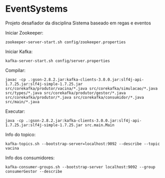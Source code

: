 # EventSystems
Projeto desafiador da disciplina Sistema baseado em regas e eventos

Iniciar Zookeeper:

```
zookeeper-server-start.sh config/zookeeper.properties
```

Iniciar Kafka:
```
kafka-server-start.sh config/server.properties
```

Compilar:

```  
javac -cp .:gson-2.8.2.jar:kafka-clients-3.0.0.jar:slf4j-api-1.7.25.jar:slf4j-simple-1.7.25.jar src/corekafka/produtor/vacina/*.java src/corekafka/simulacao/*.java src/types/*.java src/corekafka/produtor/gestor/*.java src/corekafka/produtor/*.java src/corekafka/consumidor/*.java src/main/*.java
```
Executar:
```
java -cp .:gson-2.8.2.jar:kafka-clients-3.0.0.jar:slf4j-api-1.7.25.jar:slf4j-simple-1.7.25.jar src.main.Main
```
Info do topico:

```
kafka-topics.sh --bootstrap-server=localhost:9092 --describe --topic vacina
```
Info dos consumidores:
```
kafka-consumer-groups.sh --bootstrap-server localhost:9092 --group consumerGestor --describe
```
